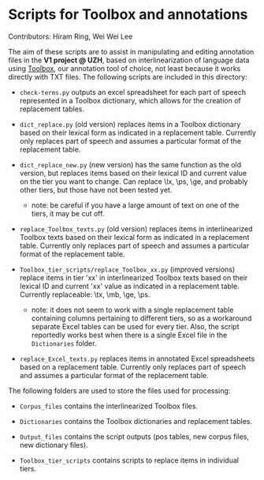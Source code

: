 # Scripts for Toolbox and annotations

Contributors: Hiram Ring, Wei Wei Lee

The aim of these scripts are to assist in manipulating and editing annotation files in the **V1 project @ UZH**, based on interlinearization of language data using [Toolbox](https://software.sil.org/toolbox/), our annotation tool of choice, not least because it works directly with TXT files. The following scripts are included in this directory:

- `check-terms.py` outputs an excel spreadsheet for each part of speech represented in a Toolbox dictionary, which allows for the creation of replacement tables.

- `dict_replace.py` (old version) replaces items in a Toolbox dictionary based on their lexical form as indicated in a replacement table. Currently only replaces part of speech and assumes a particular format of the replacement table.

- `dict_replace_new.py` (new version) has the same function as the old version, but replaces items based on their lexical ID and current value on the tier you want to change. Can replace \lx, \ps, \ge, and probably other tiers, but those have not been tested yet.
	- note: be careful if you have a large amount of text on one of the tiers, it may be cut off.


- `replace_Toolbox_texts.py` (old version) replaces items in interlinearized Toolbox texts based on their lexical form as indicated in a replacement table. Currently only replaces part of speech and assumes a particular format of the replacement table.

- `Toolbox_tier_scripts/replace_Toolbox_xx.py` (improved versions) replace items in tier 'xx' in interlinearized Toolbox texts based on their lexical ID and current 'xx' value as indicated in a replacement table. Currently replaceable: \tx, \mb, \ge, \ps.
	- note: it does not seem to work with a single replacement table containing columns pertaining to different tiers, so as a workaround separate Excel tables can be used for every tier. Also, the script reportedly works best when there is a single Excel file in the `Dictionaries` folder.


- `replace_Excel_texts.py` replaces items in annotated Excel spreadsheets based on a replacement table. Currently only replaces part of speech and assumes a particular format of the replacement table.


The following folders are used to store the files used for processing:

- `Corpus_files` contains the interlinearized Toolbox files.

- `Dictionaries` contains the Toolbox dictionaries and replacement tables.

- `Output_files` contains the script outputs (pos tables, new corpus files, new dictionary files).

- `Toolbox_tier_scripts` contains scripts to replace items in individual tiers.

